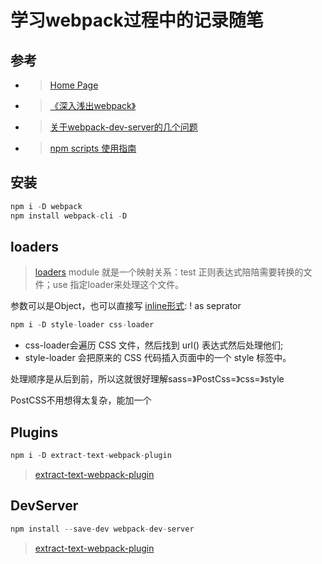 # 学习webpack过程中的记录随笔

## 参考

- >[Home Page](https://webpack.js.org)
- >[《深入浅出webpack》](http://webpack.wuhaolin.cn/)
- >[关于webpack-dev-server的几个问题](https://segmentfault.com/q/1010000007434045)
- >[npm scripts 使用指南](http://www.ruanyifeng.com/blog/2016/10/npm_scripts.html)

## 安装

```js
npm i -D webpack
npm install webpack-cli -D
```

## loaders

>[loaders](https://webpack.js.org/concepts/#loaders)
module 就是一个映射关系：test 正则表达式陪陪需要转换的文件；use 指定loader来处理这个文件。

参数可以是Object，也可以直接写 [inline形式](https://webpack.js.org/concepts/loaders/#inline): ! as seprator

```js
npm i -D style-loader css-loader
```

- css-loader会遍历 CSS 文件，然后找到 url() 表达式然后处理他们;
- style-loader 会把原来的 CSS 代码插入页面中的一个 style 标签中。

处理顺序是从后到前，所以这就很好理解sass=》PostCss=》css=》style

PostCSS不用想得太复杂，能加一个

## Plugins

```js
npm i -D extract-text-webpack-plugin
```

>[extract-text-webpack-plugin](https://github.com/webpack-contrib/extract-text-webpack-plugin)

## DevServer

```js
npm install --save-dev webpack-dev-server
```

>[extract-text-webpack-plugin](https://github.com/webpack-contrib/extract-text-webpack-plugin)
